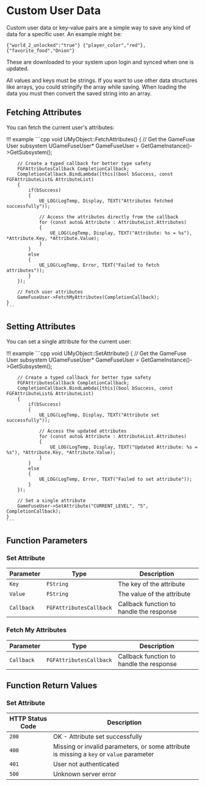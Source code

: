 # Custom User Data

Custom user data or key-value pairs are a simple way to save any kind of data for a specific user. An example might be:

```plaintext
{"world_2_unlocked":"true"} {"player_color","red"}, {"favorite_food","Onion"}
```

These are downloaded to your system upon login and synced when one is updated.

All values and keys must be strings. If you want to use other data structures like arrays, you could stringify the array while saving. When loading the data you must then convert the saved string into an array.

## Fetching Attributes

You can fetch the current user's attributes:

!!! example
    ```cpp
    void UMyObject::FetchAttributes()
    {
        // Get the GameFuse User subsystem
        UGameFuseUser* GameFuseUser = GetGameInstance()->GetSubsystem<UGameFuseUser>();
        
        // Create a typed callback for better type safety
        FGFAttributesCallback CompletionCallback;
        CompletionCallback.BindLambda([this](bool bSuccess, const FGFAttributeList& AttributeList)
        {
            if(bSuccess)
            {
                UE_LOG(LogTemp, Display, TEXT("Attributes fetched successfully"));
                
                // Access the attributes directly from the callback
                for (const auto& Attribute : AttributeList.Attributes)
                {
                    UE_LOG(LogTemp, Display, TEXT("Attribute: %s = %s"), *Attribute.Key, *Attribute.Value);
                }
            }
            else
            {
                UE_LOG(LogTemp, Error, TEXT("Failed to fetch attributes"));
            }
        });
        
        // Fetch user attributes
        GameFuseUser->FetchMyAttributes(CompletionCallback);
    }
    ```

## Setting Attributes

You can set a single attribute for the current user:

!!! example
    ```cpp
    void UMyObject::SetAttribute()
    {
        // Get the GameFuse User subsystem
        UGameFuseUser* GameFuseUser = GetGameInstance()->GetSubsystem<UGameFuseUser>();
        
        // Create a typed callback for better type safety
        FGFAttributesCallback CompletionCallback;
        CompletionCallback.BindLambda([this](bool bSuccess, const FGFAttributeList& AttributeList)
        {
            if(bSuccess)
            {
                UE_LOG(LogTemp, Display, TEXT("Attribute set successfully"));
                
                // Access the updated attributes
                for (const auto& Attribute : AttributeList.Attributes)
                {
                    UE_LOG(LogTemp, Display, TEXT("Updated Attribute: %s = %s"), *Attribute.Key, *Attribute.Value);
                }
            }
            else
            {
                UE_LOG(LogTemp, Error, TEXT("Failed to set attribute"));
            }
        });
        
        // Set a single attribute
        GameFuseUser->SetAttribute("CURRENT_LEVEL", "5", CompletionCallback);
    }
    ```

## Function Parameters

### Set Attribute

| Parameter | Type | Description |
|-----------|------|-------------|
| `Key` | `FString` | The key of the attribute |
| `Value` | `FString` | The value of the attribute |
| `Callback` | `FGFAttributesCallback` | Callback function to handle the response |

### Fetch My Attributes

| Parameter | Type | Description |
|-----------|------|-------------|
| `Callback` | `FGFAttributesCallback` | Callback function to handle the response |

## Function Return Values

### Set Attribute

| HTTP Status Code | Description |
|------------------|-------------|
| `200` | OK - Attribute set successfully |
| `400` | Missing or invalid parameters, or some attribute is missing a `key` or `value` parameter |
| `401` | User not authenticated |
| `500` | Unknown server error |
